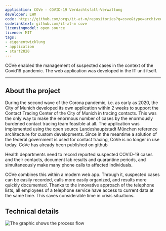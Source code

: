 ```yaml
---
application: COVe - COVID-19 Verdachtsfall-Verwaltung
developer: LHM
code: https://github.com/orgs/it-at-m/repositories?q=cove&type=archived
codelinktext: github.com/it-at-m cove
licensingmodel: open source
license: MIT
tags:
- eigenentwicklung
- application
- start2020
---
```

COVe enabled the management of suspected cases in the context of the Covid19 pandemic. The web application was developed in the IT unit itself.

---

## About the project


During the second wave of the Corona pandemic, i.e. as early as 2020, the City of Munich developed its own application within 2 weeks to support the Contact Tracing Center of the City of Munich in tracing contacts. This was the only way to make the enormous number of cases by the enormously burdened contact tracing team feasible at all. The application was implemented using the open source Landeshauptstadt München reference architecture for custom developments. Since in the meantime a solution of the federal government is used for contact tracing, CoVe is no longer in use today. CoVe has already been published on github  


Health departments need to record reported suspected COVID-19 cases and their contacts, document lab results and quarantine periods, and simultaneously make many phone calls to affected individuals.

COVe combines this within a modern web app. Through it, suspected cases can be easily recorded, calls more easily organized, and results more quickly documented. Thanks to the innovative approach of the telephone lists, all employees of a telephone service have access to current data at the same time. This saves considerable time in crisis situations.

## Technical details

![The graphic shows the process flow](https://stadt.muenchen.de/.imaging/mte/lhm/image-aspect-ratio-3-2-1008w/dam/Home/Stadtverwaltung/IT-Referat/Open-Source/COVe_Grafik_oss2.jpg2/jcr:content/COVe_Grafik_oss2.jpg)

